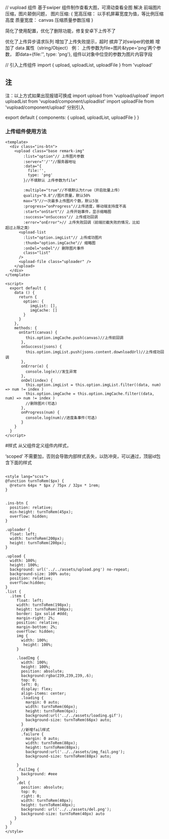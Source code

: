 // vupload 组件
   基于swiper 组件制作查看大图，可滑动查看全图
   解决 前端图片压缩，图片颠倒问题，
   图片压缩: {
      宽高压缩： 以手机屏幕宽度为值，等比例压缩高度
      质量宽度： canvas 压缩质量参数压缩
   }


简化了使用配置，优化了删除功能，修复安卓下上传不了

优化了上传异步请求队列
增加了上传失败提示，超时
摈弃了对swiper的依赖
增加了 data 属性（string/Object）
例： 上传参数为file=图片&type='png'两个参数，
即data={file:'', type: 'png'}, 组件以对象中位空的参数为图片内容字段


// 引入上传组件
import {
  upload,
  uploadList,
  uploadFile
} from 'vupload'

## 注
注：以上方式如果出现报错可换成
  import upload from 'vupload/upload'
  import uploadList from 'vupload/component/uploadlist'
  import uploadFile from 'vupload/component/upload'
分别引入

export default {
  components: {
    upload,
    uploadList,
    uploadFile
  }
}



### 上传组件使用方法
```
<template>
  <div class="ins-btn">
    <upload class="base remark-img" 
        :list="option"// 上传图片参数
        :server="'/'"//服务器地址
        :data="{
          file:'',
          type: 'png'
        }//不填默认 上传参数为file"
        
        :multiple="true"//不填默认为true（开启批量上传）
        quality="0.8"//图片质量，默认50%
        max="5"//一次最多上传图片个数，默认5张
        :progress="onProgress"//上传进度，移动端支持度不高
        :start="onStart"// 上传开始事件，显示缩略图
        :success="onSuccess"// 上传成功回调
        :error="onError">// 上传失败回调（前端拦截失败的情况，比如                     超过上限之类）
      <upload-list 
        :list="option.imgList"// 上传成功图片
        :thunb="option.imgCache"// 缩略图
        :onDel="onDel"// 删除图片事件
        class="list"
      />
      <upload-file class="uploader" />
    </upload>
  </div>
</template>

<script>
  export default {
    data () {
      return {
        option: {
           imgList: [],
           imgCache: []
        }
      }
    },
    methods: {
      onStart(canvas) {
         this.option.imgCache.push(canvas)//上传前回调
       },
       onSuccess(jsons) {
         this.option.imgList.push(jsons.content.downloadUrl)//上传成功回调
       },
       onError(e) {
         console.log(e)//发生异常
       },
       onDel(index) {
         this.option.imgList = this.option.imgList.filter((data, num) => num != index )
         this.option.imgCache = this.option.imgCache.filter((data, num) => num != index )
         //删除图片(可选)
       },
       onProgress(num) {
         console.log(num)//进度条事件(可选)
       }
    }
  }
</script>
```
#样式
  从父组件定义组件内样式， 

  ‘scoped’ 不需要加，否则会导致内部样式丢失，以防冲突，可以通过，顶层id包含下面的样式

````

<style lang="scss">
@function turnToRem($px) {
  @return 64px * $px / 75px / 32px * 1rem;
}


.ins-btn {
  position: relative;
  min-height: turnToRem(45px);
  overflow: hidden;
}

.uploader {
  float: left;
  width: turnToRem(200px);
  height: turnToRem(200px);
}

.upload {
  width: 100%;
  height: 100%;
  background: url('../../assets/upload.png') no-repeat;
  background-size: 100% auto;
  position: relative;
  overflow:hidden;
}
.list {
  .item {
     float: left;
     width: turnToRem(198px);
     height: turnToRem(198px);
     border: 1px solid #ddd;
     margin-right: 2%;
     position: relative;
     margin-bottom: 2%;
     overflow: hidden;
     img {
       width: 100%;
        height: 100%;
     }
     
     .loadImg {
       width: 100%;
       height: 100%;
       position: absolute;
       background:rgba(239,239,239,.6);
       top: 0;
       left: 0;
       display: flex;
       align-items: center;
       .loading {
         margin: 0 auto;
         width: turnToRem(66px);
         height: turnToRem(6px);
         background:url('../../assets/loading.gif');
         background-size: turnToRem(66px) auto;
       }
       //新增fail样式
       .failure {
         margin: 0 auto;
         width: turnToRem(88px);
         height: turnToRem(88px);
         background:url('../../assets/img_fail.png');
         background-size: turnToRem(88px) auto;
       
     }
     .failImg {
       background: #eee
     }
     .del {
       position: absolute;
       top: 0;
       right: 0;
       width: turnToRem(40px);
       height: turnToRem(40px);
       background: url('../../assets/del.png');
       background-size: turnToRem(40px) auto
    }
  }
}
</style>